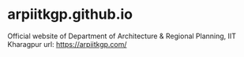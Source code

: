 # arpiitkgp.github.io
Official website of Department of Architecture &amp; Regional Planning, IIT Kharagpur 
url: https://arpiitkgp.com/

